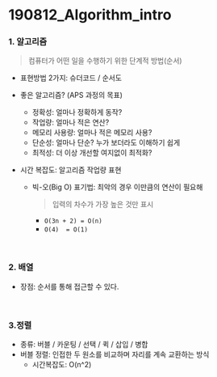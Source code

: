 # 190812_Algorithm_intro



### 1. 알고리즘

> 컴퓨터가 어떤 일을 수행하기 위한 단계적 방법(순서)

- 표현방법 2가지: 슈더코드 / 순서도

- 좋은 알고리즘? (APS 과정의 목표)

  - 정확성: 얼마나 정확하게 동작?
  - 작업량: 얼마나 적은 연산?
  - 메모리 사용량: 얼마나 적은 메모리 사용?
  - 단순성: 얼마나 단순? 누가 보더라도 이해하기 쉽게
  - 최적성: 더 이상 개선할 여지없이 최적화?

- 시간 복잡도: 알고리즘 작업량 표현

  - 빅-오(Big O) 표기법: 최악의 경우 이만큼의 연산이 필요해

    > 입력의 차수가 가장 높은 것만 표시

    - `O(3n + 2) = O(n) `
    - `O(4)  = O(1)`

<br>

### 2. 배열

- 장점: 순서를 통해 접근할 수 있다.

<br>

### 3.정렬

- 종류: 버블 / 카운팅 / 선택 / 퀵 / 삽입 / 병합
- 버블 정렬: 인접한 두 원소를 비교하며 자리를 계속 교환하는 방식
  - 시간복잡도: O(n^2)